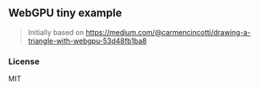 ## WebGPU tiny example

> Initially based on https://medium.com/@carmencincotti/drawing-a-triangle-with-webgpu-53d48fb1ba8

### License

MIT

